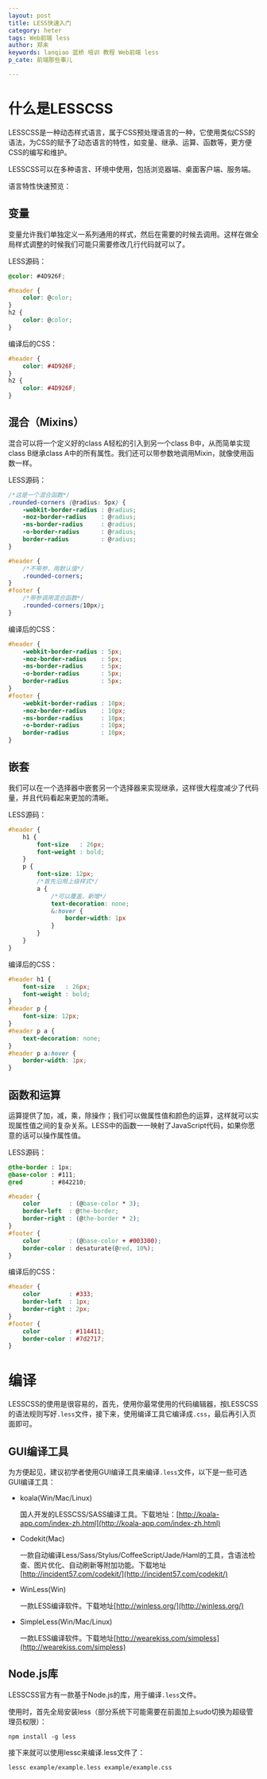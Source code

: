 ```yaml
---
layout: post
title: LESS快速入门
category: heter
tags: Web前端 less
author: 郑未
keywords: lanqiao 蓝桥 培训 教程 Web前端 less
p_cate: 前端那些事儿

---
```


# 什么是LESSCSS

LESSCSS是一种动态样式语言，属于CSS预处理语言的一种，它使用类似CSS的语法，为CSS的赋予了动态语言的特性，如变量、继承、运算、函数等，更方便CSS的编写和维护。

LESSCSS可以在多种语言、环境中使用，包括浏览器端、桌面客户端、服务端。

语言特性快速预览：

## 变量
变量允许我们单独定义一系列通用的样式，然后在需要的时候去调用。这样在做全局样式调整的时候我们可能只需要修改几行代码就可以了。

LESS源码：

```css
@color: #4D926F;

#header {
    color: @color;
}
h2 {
    color: @color;
}
```

编译后的CSS：

```css
#header {
    color: #4D926F;
}
h2 {
    color: #4D926F;
}
```


## 混合（Mixins）

混合可以将一个定义好的class A轻松的引入到另一个class B中，从而简单实现class B继承class A中的所有属性。我们还可以带参数地调用Mixin，就像使用函数一样。

LESS源码：

```css
/*这是一个混合函数*/
.rounded-corners (@radius: 5px) {
    -webkit-border-radius : @radius;
    -moz-border-radius    : @radius;
    -ms-border-radius     : @radius;
    -o-border-radius      : @radius;
    border-radius         : @radius;
}

#header {
    /*不带参，用默认值*/
    .rounded-corners;
}
#footer {
    /*带参调用混合函数*/
    .rounded-corners(10px);
}
```

编译后的CSS：

```css
#header {
    -webkit-border-radius : 5px;
    -moz-border-radius    : 5px;
    -ms-border-radius     : 5px;
    -o-border-radius      : 5px;
    border-radius         : 5px;
}
#footer {
    -webkit-border-radius : 10px;
    -moz-border-radius    : 10px;
    -ms-border-radius     : 10px;
    -o-border-radius      : 10px;
    border-radius         : 10px;
}
```

## 嵌套

我们可以在一个选择器中嵌套另一个选择器来实现继承，这样很大程度减少了代码量，并且代码看起来更加的清晰。

LESS源码：

```css
#header {
    h1 {
        font-size   : 26px;
        font-weight : bold;
    }
    p {
        font-size: 12px;
        /*首先沿用上级样式*/
        a {
            /*可以覆盖、新增*/
            text-decoration: none;
            &:hover {
                border-width: 1px
            }
        }
    }
}
```

编译后的CSS：

```css
#header h1 {
    font-size   : 26px;
    font-weight : bold;
}
#header p {
    font-size: 12px;
}
#header p a {
    text-decoration: none;
}
#header p a:hover {
    border-width: 1px;
}
```

## 函数和运算

运算提供了加，减，乘，除操作；我们可以做属性值和颜色的运算，这样就可以实现属性值之间的复杂关系。LESS中的函数一一映射了JavaScript代码，如果你愿意的话可以操作属性值。

LESS源码：

```css
@the-border : 1px;
@base-color : #111;
@red        : #842210;

#header {
    color        : (@base-color * 3);
    border-left  : @the-border;
    border-right : (@the-border * 2);
}
#footer {
    color        : (@base-color + #003300);
    border-color : desaturate(@red, 10%);
}
```

编译后的CSS：

```css
#header {
    color        : #333;
    border-left  : 1px;
    border-right : 2px;
}
#footer {
    color        : #114411;
    border-color : #7d2717;
}
```

# 编译

LESSCSS的使用是很容易的，首先，使用你最常使用的代码编辑器，按LESSCSS的语法规则写好`.less`文件，接下来，使用编译工具它编译成`.css`，最后再引入页面即可。

## GUI编译工具

为方便起见，建议初学者使用GUI编译工具来编译`.less`文件，以下是一些可选GUI编译工具：

- koala(Win/Mac/Linux)

  国人开发的LESSCSS/SASS编译工具。下载地址：[http://koala-app.com/index-zh.html](http://koala-app.com/index-zh.html)
  
- Codekit(Mac)

  一款自动编译Less/Sass/Stylus/CoffeeScript/Jade/Haml的工具，含语法检查、图片优化、自动刷新等附加功能。下载地址[http://incident57.com/codekit/](http://incident57.com/codekit/)
  
- WinLess(Win)

  一款LESS编译软件。下载地址[http://winless.org/](http://winless.org/)

- SimpleLess(Win/Mac/Linux)

  一款LESS编译软件。下载地址[http://wearekiss.com/simpless](http://wearekiss.com/simpless)
  
##   Node.js库

LESSCSS官方有一款基于Node.js的库，用于编译`.less`文件。

使用时，首先全局安装less（部分系统下可能需要在前面加上sudo切换为超级管理员权限）：

`npm install -g less`

接下来就可以使用lessc来编译.less文件了：

`lessc example/example.less example/example.css`

